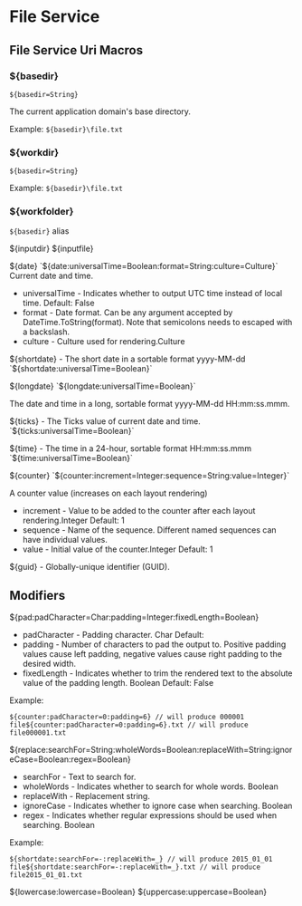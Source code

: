 # File Service




## File Service Uri Macros

### ${basedir}
`${basedir=String}`

The current application domain's base directory.

Example:
`${basedir}\file.txt`


### ${workdir}
`${basedir=String}`

Example:
`${basedir}\file.txt`


### ${workfolder}
`${basedir}` alias

${inputdir}
${inputfile}

${date}
`${date:universalTime=Boolean:format=String:culture=Culture}`
Current date and time.

* universalTime - Indicates whether to output UTC time instead of local time. Default: False
* format - Date format. Can be any argument accepted by DateTime.ToString(format). Note that semicolons needs to escaped with a backslash.
* culture - Culture used for rendering.Culture



${shortdate} - The short date in a sortable format yyyy-MM-dd
`${shortdate:universalTime=Boolean}`


${longdate}
`${longdate:universalTime=Boolean}`

The date and time in a long, sortable format yyyy-MM-dd HH:mm:ss.mmm.


${ticks} - The Ticks value of current date and time.
`${ticks:universalTime=Boolean}`


${time} - The time in a 24-hour, sortable format HH:mm:ss.mmm
`${time:universalTime=Boolean}`

${counter}
`${counter:increment=Integer:sequence=String:value=Integer}`

A counter value (increases on each layout rendering)

* increment - Value to be added to the counter after each layout rendering.Integer Default: 1
* sequence - Name of the sequence. Different named sequences can have individual values.
* value - Initial value of the counter.Integer Default: 1


${guid} - Globally-unique identifier (GUID).


## Modifiers

${pad:padCharacter=Char:padding=Integer:fixedLength=Boolean}
	 
* padCharacter - Padding character. Char Default:
* padding - Number of characters to pad the output to. Positive padding values cause left padding, negative values cause right padding to the desired width.
* fixedLength - Indicates whether to trim the rendered text to the absolute value of the padding length. Boolean Default: False

Example:
```
${counter:padCharacter=0:padding=6} // will produce 000001
file${counter:padCharacter=0:padding=6}.txt // will produce file000001.txt
```

${replace:searchFor=String:wholeWords=Boolean:replaceWith=String:ignoreCase=Boolean:regex=Boolean}

* searchFor - Text to search for.
* wholeWords - Indicates whether to search for whole words. Boolean
* replaceWith - Replacement string.
* ignoreCase - Indicates whether to ignore case when searching. Boolean
* regex - Indicates whether regular expressions should be used when searching. Boolean

Example:
```
${shortdate:searchFor=-:replaceWith=_} // will produce 2015_01_01
file${shortdate:searchFor=-:replaceWith=_}.txt // will produce file2015_01_01.txt
```

		 
${lowercase:lowercase=Boolean}
${uppercase:uppercase=Boolean}